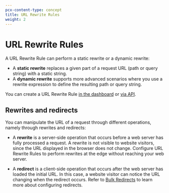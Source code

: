```yaml
---
pcx-content-type: concept
title: URL Rewrite Rules
weight: 2
---
```


# URL Rewrite Rules

A URL Rewrite Rule can perform a static rewrite or a dynamic rewrite:

*   A **static rewrite** replaces a given part of a request URL (path or query string) with a static string.
*   A **dynamic rewrite** supports more advanced scenarios where you use a rewrite expression to define the resulting path or query string.

You can create a URL Rewrite Rule [in the dashboard](/rules/transform/url-rewrite/create-dashboard/) or [via API](/rules/transform/url-rewrite/create-api/).

## Rewrites and redirects

You can manipulate the URL of a request through different operations, namely through rewrites and redirects:

*   A **rewrite** is a server-side operation that occurs before a web server has fully processed a request. A rewrite is not visible to website visitors, since the URL displayed in the browser does not change. Configure URL Rewrite Rules to perform rewrites at the edge without reaching your web server.

*   A **redirect** is a client-side operation that occurs after the web server has loaded the initial URL. In this case, a website visitor can notice the URL changing when the redirect occurs. Refer to [Bulk Redirects](/rules/bulk-redirects/) to learn more about configuring redirects.
